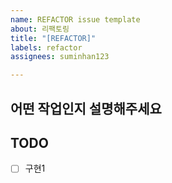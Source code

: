 ```yaml
---
name: REFACTOR issue template
about: 리팩토링
title: "[REFACTOR]"
labels: refactor
assignees: suminhan123

---
```


## 어떤 작업인지 설명해주세요

## TODO
- [ ] 구현1
